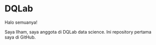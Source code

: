 # DQLab

Halo semuanya!

Saya Ilham, saya anggota di DQLab data science. Ini repository pertama saya di GitHub.
